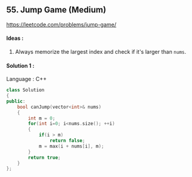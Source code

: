 ## **55. Jump Game (Medium)** 

https://leetcode.com/problems/jump-game/



#### Ideas : 

1. Always memorize the largest index and check if it's larger than `nums`.



#### Solution 1 :

Language : C++

```C++
class Solution 
{
public:
    bool canJump(vector<int>& nums) 
    {
        int m = 0;
        for(int i=0; i<nums.size(); ++i)
        {
            if(i > m)
                return false;
            m = max(i + nums[i], m);
        }
        return true;
    }
};
```
